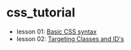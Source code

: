 # css_tutorial

- lesson 01: [Basic CSS syntax](https://github.com/kelvingao/css_tutorial/tree/01)
- lesson 02: [Targeting Classes and ID's](https://github.com/kelvingao/css_tutorial/tree/02)